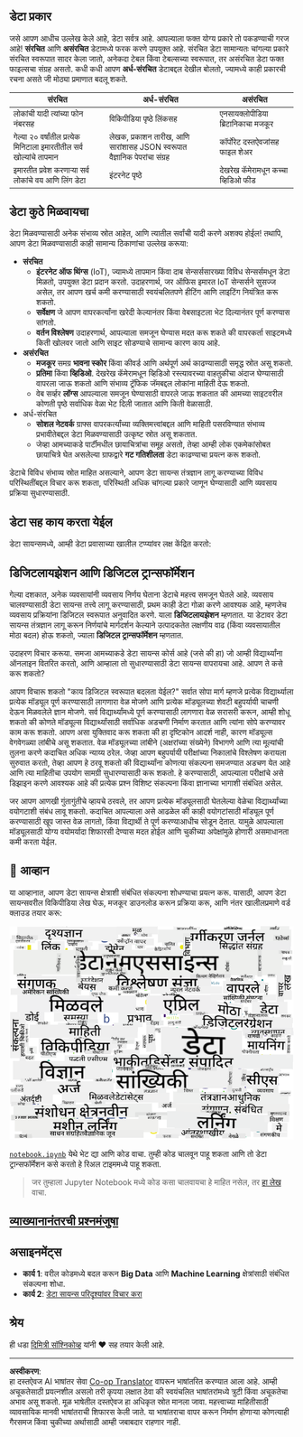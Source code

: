<!--
CO_OP_TRANSLATOR_METADATA:
{
  "original_hash": "8141e7195841682914be03ef930fe43d",
  "translation_date": "2025-09-03T20:09:19+00:00",
  "source_file": "1-Introduction/01-defining-data-science/README.md",
  "language_code": "mr"
}
-->
## डेटा प्रकार

जसे आपण आधीच उल्लेख केले आहे, डेटा सर्वत्र आहे. आपल्याला फक्त योग्य प्रकारे तो पकडण्याची गरज आहे! **संरचित** आणि **असंरचित** डेटामध्ये फरक करणे उपयुक्त आहे. संरचित डेटा सामान्यतः चांगल्या प्रकारे संरचित स्वरूपात सादर केला जातो, अनेकदा टेबल किंवा टेबल्सच्या स्वरूपात, तर असंरचित डेटा फक्त फाइल्सचा संग्रह असतो. कधी कधी आपण **अर्ध-संरचित** डेटाबद्दल देखील बोलतो, ज्यामध्ये काही प्रकारची रचना असते जी मोठ्या प्रमाणात बदलू शकते.

| संरचित                                                                   | अर्ध-संरचित                                                                                  | असंरचित                            |
| ------------------------------------------------------------------------ | -------------------------------------------------------------------------------------------- | ----------------------------------- |
| लोकांची यादी त्यांच्या फोन नंबरसह                                      | विकिपीडिया पृष्ठे लिंकसह                                                                     | एनसायक्लोपीडिया ब्रिटानिकाचा मजकूर |
| गेल्या २० वर्षांतील प्रत्येक मिनिटाला इमारतीतील सर्व खोल्यांचे तापमान | लेखक, प्रकाशन तारीख, आणि सारांशासह JSON स्वरूपात वैज्ञानिक पेपरांचा संग्रह                  | कॉर्पोरेट दस्तऐवजांसह फाइल शेअर    |
| इमारतीत प्रवेश करणाऱ्या सर्व लोकांचे वय आणि लिंग डेटा                  | इंटरनेट पृष्ठे                                                                                 | देखरेख कॅमेरामधून कच्चा व्हिडिओ फीड |

## डेटा कुठे मिळवायचा

डेटा मिळवण्यासाठी अनेक संभाव्य स्रोत आहेत, आणि त्यातील सर्वांची यादी करणे अशक्य होईल! तथापि, आपण डेटा मिळवण्यासाठी काही सामान्य ठिकाणांचा उल्लेख करूया:

* **संरचित**
  - **इंटरनेट ऑफ थिंग्स** (IoT), ज्यामध्ये तापमान किंवा दाब सेन्सर्ससारख्या विविध सेन्सर्समधून डेटा मिळतो, उपयुक्त डेटा प्रदान करतो. उदाहरणार्थ, जर ऑफिस इमारत IoT सेन्सर्सने सुसज्ज असेल, तर आपण खर्च कमी करण्यासाठी स्वयंचलितपणे हीटिंग आणि लाइटिंग नियंत्रित करू शकतो.
  - **सर्वेक्षण** जे आपण वापरकर्त्यांना खरेदी केल्यानंतर किंवा वेबसाइटला भेट दिल्यानंतर पूर्ण करण्यास सांगतो.
  - **वर्तन विश्लेषण** उदाहरणार्थ, आपल्याला समजून घेण्यास मदत करू शकते की वापरकर्ता साइटमध्ये किती खोलवर जातो आणि साइट सोडण्याचे सामान्य कारण काय आहे.
* **असंरचित**
  - **मजकूर** समग्र **भावना स्कोर** किंवा कीवर्ड आणि अर्थपूर्ण अर्थ काढण्यासाठी समृद्ध स्रोत असू शकतो.
  - **प्रतिमा** किंवा **व्हिडिओ**. देखरेख कॅमेरामधून व्हिडिओ रस्त्यावरच्या वाहतुकीचा अंदाज घेण्यासाठी वापरला जाऊ शकतो आणि संभाव्य ट्रॅफिक जॅमबद्दल लोकांना माहिती देऊ शकतो.
  - वेब सर्व्हर **लॉग्स** आपल्याला समजून घेण्यासाठी वापरले जाऊ शकतात की आमच्या साइटवरील कोणती पृष्ठे सर्वाधिक वेळा भेट दिली जातात आणि किती वेळासाठी.
* अर्ध-संरचित
  - **सोशल नेटवर्क** ग्राफ्स वापरकर्त्यांच्या व्यक्तिमत्त्वांबद्दल आणि माहिती पसरविण्यात संभाव्य प्रभावीतेबद्दल डेटा मिळवण्यासाठी उत्कृष्ट स्रोत असू शकतात.
  - जेव्हा आमच्याकडे पार्टीमधील छायाचित्रांचा समूह असतो, तेव्हा आम्ही लोक एकमेकांसोबत छायाचित्रे घेत असलेल्या ग्राफद्वारे **गट गतिशीलता** डेटा काढण्याचा प्रयत्न करू शकतो.

डेटाचे विविध संभाव्य स्रोत माहित असल्याने, आपण डेटा सायन्स तंत्रज्ञान लागू करण्याच्या विविध परिस्थितींबद्दल विचार करू शकता, परिस्थिती अधिक चांगल्या प्रकारे जाणून घेण्यासाठी आणि व्यवसाय प्रक्रिया सुधारण्यासाठी.

## डेटा सह काय करता येईल

डेटा सायन्समध्ये, आम्ही डेटा प्रवासाच्या खालील टप्प्यांवर लक्ष केंद्रित करतो:

## डिजिटलायझेशन आणि डिजिटल ट्रान्सफॉर्मेशन

गेल्या दशकात, अनेक व्यवसायांनी व्यवसाय निर्णय घेताना डेटाचे महत्त्व समजून घेतले आहे. व्यवसाय चालवण्यासाठी डेटा सायन्स तत्त्वे लागू करण्यासाठी, प्रथम काही डेटा गोळा करणे आवश्यक आहे, म्हणजेच व्यवसाय प्रक्रियांना डिजिटल स्वरूपात अनुवादित करणे. याला **डिजिटलायझेशन** म्हणतात. या डेटावर डेटा सायन्स तंत्रज्ञान लागू करून निर्णयांचे मार्गदर्शन केल्याने उत्पादकतेत लक्षणीय वाढ (किंवा व्यवसायातील मोठा बदल) होऊ शकतो, ज्याला **डिजिटल ट्रान्सफॉर्मेशन** म्हणतात.

उदाहरण विचार करूया. समजा आमच्याकडे डेटा सायन्स कोर्स आहे (जसे की हा) जो आम्ही विद्यार्थ्यांना ऑनलाइन वितरित करतो, आणि आम्हाला तो सुधारण्यासाठी डेटा सायन्स वापरायचा आहे. आपण ते कसे करू शकतो?

आपण विचारू शकतो "काय डिजिटल स्वरूपात बदलता येईल?" सर्वात सोपा मार्ग म्हणजे प्रत्येक विद्यार्थ्याला प्रत्येक मॉड्यूल पूर्ण करण्यासाठी लागणारा वेळ मोजणे आणि प्रत्येक मॉड्यूलच्या शेवटी बहुपर्यायी चाचणी देऊन मिळवलेले ज्ञान मोजणे. सर्व विद्यार्थ्यांमध्ये पूर्ण करण्यासाठी लागणारा वेळ सरासरी करून, आम्ही शोधू शकतो की कोणते मॉड्यूल्स विद्यार्थ्यांसाठी सर्वाधिक अडचणी निर्माण करतात आणि त्यांना सोपे करण्यावर काम करू शकतो.
आपण असा युक्तिवाद करू शकता की हा दृष्टिकोन आदर्श नाही, कारण मॉड्यूल्स वेगवेगळ्या लांबीचे असू शकतात. वेळ मॉड्यूलच्या लांबीने (अक्षरांच्या संख्येने) विभागणे आणि त्या मूल्यांची तुलना करणे कदाचित अधिक न्याय्य ठरेल.
जेव्हा आपण बहुपर्यायी परीक्षांच्या निकालांचे विश्लेषण करायला सुरुवात करतो, तेव्हा आपण हे ठरवू शकतो की विद्यार्थ्यांना कोणत्या संकल्पना समजण्यात अडचण येत आहे आणि त्या माहितीचा उपयोग सामग्री सुधारण्यासाठी करू शकतो. हे करण्यासाठी, आपल्याला परीक्षांचे असे डिझाइन करणे आवश्यक आहे की प्रत्येक प्रश्न विशिष्ट संकल्पना किंवा ज्ञानाच्या भागाशी संबंधित असेल.

जर आपण आणखी गुंतागुंतीचे व्हायचे ठरवले, तर आपण प्रत्येक मॉड्यूलसाठी घेतलेल्या वेळेचा विद्यार्थ्यांच्या वयोगटाशी संबंध लावू शकतो. कदाचित आपल्याला असे आढळेल की काही वयोगटांसाठी मॉड्यूल पूर्ण करण्यासाठी खूप जास्त वेळ लागतो, किंवा विद्यार्थी ते पूर्ण करण्याआधीच सोडून देतात. यामुळे आपल्याला मॉड्यूलसाठी योग्य वयोमर्यादा शिफारसी देण्यास मदत होईल आणि चुकीच्या अपेक्षांमुळे होणारी असमाधानता कमी करता येईल.

## 🚀 आव्हान

या आव्हानात, आपण डेटा सायन्स क्षेत्राशी संबंधित संकल्पना शोधण्याचा प्रयत्न करू. यासाठी, आपण डेटा सायन्सवरील विकिपीडिया लेख घेऊ, मजकूर डाउनलोड करून प्रक्रिया करू, आणि नंतर खालीलप्रमाणे वर्ड क्लाउड तयार करू:

![डेटा सायन्ससाठी वर्ड क्लाउड](../../../../translated_images/ds_wordcloud.664a7c07dca57de017c22bf0498cb40f898d48aa85b3c36a80620fea12fadd42.mr.png)

[`notebook.ipynb`](../../../../../../../../../1-Introduction/01-defining-data-science/notebook.ipynb ':ignore') येथे भेट द्या आणि कोड वाचा. तुम्ही कोड चालवून पाहू शकता आणि तो डेटा ट्रान्सफॉर्मेशन कसे करतो हे रिअल टाइममध्ये पाहू शकता.

> जर तुम्हाला Jupyter Notebook मध्ये कोड कसा चालवायचा हे माहित नसेल, तर [हा लेख](https://soshnikov.com/education/how-to-execute-notebooks-from-github/) वाचा.

## [व्याख्यानानंतरची प्रश्नमंजुषा](https://ff-quizzes.netlify.app/en/ds/)

## असाइनमेंट्स

* **कार्य 1**: वरील कोडमध्ये बदल करून **Big Data** आणि **Machine Learning** क्षेत्रांसाठी संबंधित संकल्पना शोधा.
* **कार्य 2**: [डेटा सायन्स परिदृश्यांवर विचार करा](assignment.md)

## श्रेय

ही धडा [दिमित्री सॉश्निकोव्ह](http://soshnikov.com) यांनी ♥️ सह तयार केली आहे.

---

**अस्वीकरण**:  
हा दस्तऐवज AI भाषांतर सेवा [Co-op Translator](https://github.com/Azure/co-op-translator) वापरून भाषांतरित करण्यात आला आहे. आम्ही अचूकतेसाठी प्रयत्नशील असलो तरी कृपया लक्षात ठेवा की स्वयंचलित भाषांतरांमध्ये त्रुटी किंवा अचूकतेचा अभाव असू शकतो. मूळ भाषेतील दस्तऐवज हा अधिकृत स्रोत मानला जावा. महत्त्वाच्या माहितीसाठी व्यावसायिक मानवी भाषांतराची शिफारस केली जाते. या भाषांतराचा वापर करून निर्माण होणाऱ्या कोणत्याही गैरसमज किंवा चुकीच्या अर्थासाठी आम्ही जबाबदार राहणार नाही.